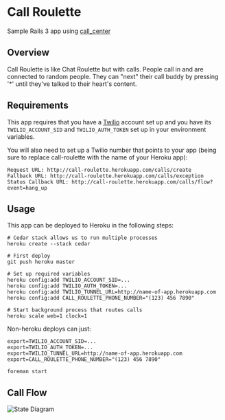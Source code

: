 Call Roulette
=============

Sample Rails 3 app using [call_center](https://github.com/zendesk/call_roulette)

Overview
--------

Call Roulette is like Chat Roulette but with calls. People call in and are connected to random people. They can "next" their call buddy by pressing '*' until they've talked to their heart's content.

Requirements
------------

This app requires that you have a [Twilio](http://twilio.com) account set up and you have its `TWILIO_ACCOUNT_SID` and `TWILIO_AUTH_TOKEN` set up in your environment variables.

You will also need to set up a Twilio number that points to your app (being sure to replace call-roulette with the name of your Heroku app):

    Request URL: http://call-roulette.herokuapp.com/calls/create
    Fallback URL: http://call-roulette.herokuapp.com/calls/exception
    Status Callback URL: http://call-roulette.herokuapp.com/calls/flow?event=hang_up

Usage
-----

This app can be deployed to Heroku in the following steps:

    # Cedar stack allows us to run multiple processes
    heroku create --stack cedar

    # First deploy
    git push heroku master

    # Set up required variables
    heroku config:add TWILIO_ACCOUNT_SID=...
    heroku config:add TWILIO_AUTH_TOKEN=...
    heroku config:add TWILIO_TUNNEL_URL=http://name-of-app.herokuapp.com
    heroku config:add CALL_ROULETTE_PHONE_NUMBER="(123) 456 7890"

    # Start background process that routes calls
    heroku scale web=1 clock=1

Non-heroku deploys can just:

    export=TWILIO_ACCOUNT_SID=...
    export=TWILIO_AUTH_TOKEN=...
    export=TWILIO_TUNNEL_URL=http://name-of-app.herokuapp.com
    export=CALL_ROULETTE_PHONE_NUMBER="(123) 456 7890"
    
    foreman start

Call Flow
---------

![State Diagram](http://f.cl.ly/items/0E1K0i040n0L132k1m0B/CallRouletteStateDiagram.png "State Diagram")
